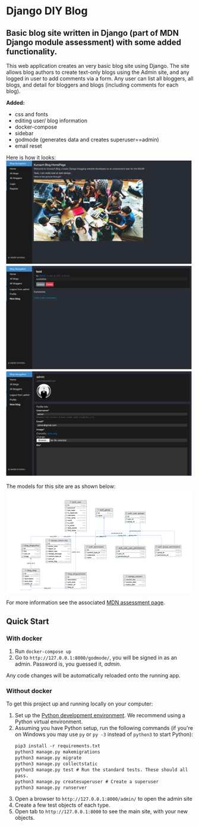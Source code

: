 # Django DIY Blog

## Basic blog site written in Django (part of MDN Django module assessment) with some added functionality.

This web application creates an very basic blog site using Django. The site allows blog authors to create text-only blogs using the Admin site, and any logged in user to add comments via a form. Any user can list all bloggers, all blogs, and detail for bloggers and blogs (including comments for each blog).

**Added:**

- css and fonts
- editing user/ blog information
- docker-compose
- sidebar
- godmode (generates data and creates superuser==admin)
- email reset



Here is how it looks:
![](./media/readme/1.png)
![](./media/readme/2.png)
![](./media/readme/3.png)

The models for this site are as shown below:
![Models](./media/readme/models.png)

For more information see the associated [MDN assessment page](https://developer.mozilla.org/en-US/docs/Learn/Server-side/Django/django_assessment_blog).

## Quick Start

### With docker

1. Run `docker-compose up`
2. Go to `http://127.0.0.1:8000/godmode/`, you will be signed in as an admin. Password is, you guessed it, *admin*.

Any code changes will be automatically reloaded onto the running app.

### Without docker

To get this project up and running locally on your computer:

1. Set up the [Python development environment](https://developer.mozilla.org/en-US/docs/Learn/Server-side/Django/development_environment).
   We recommend using a Python virtual environment.
1. Assuming you have Python setup, run the following commands (if you're on Windows you may use `py` or `py -3` instead of `python3` to start Python):
   ```
   pip3 install -r requirements.txt
   python3 manage.py makemigrations
   python3 manage.py migrate
   python3 manage.py collectstatic
   python3 manage.py test # Run the standard tests. These should all pass.
   python3 manage.py createsuperuser # Create a superuser
   python3 manage.py runserver
   ```
1. Open a browser to `http://127.0.0.1:8000/admin/` to open the admin site
1. Create a few test objects of each type.
1. Open tab to `http://127.0.0.1:8000` to see the main site, with your new objects.

